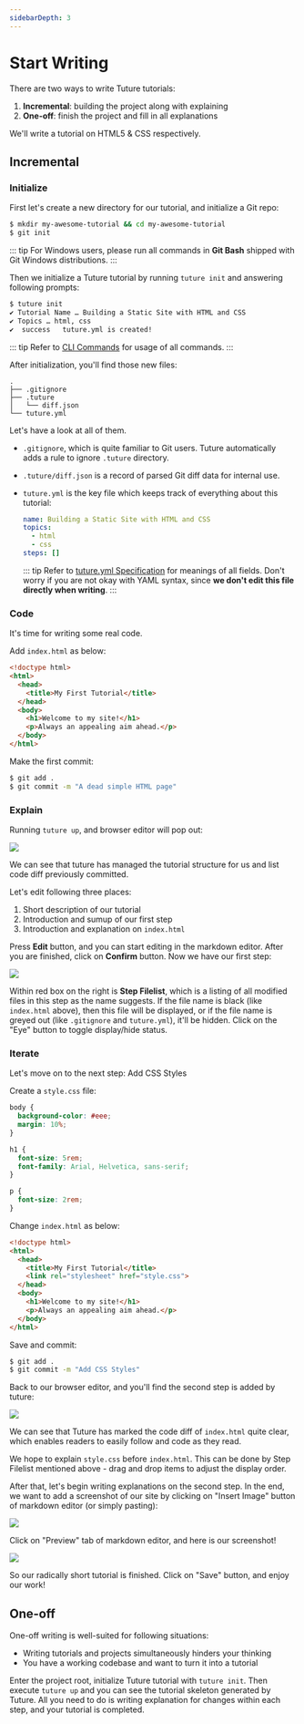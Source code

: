 ```yaml
---
sidebarDepth: 3
---
```


# Start Writing

There are two ways to write Tuture tutorials:

1. **Incremental**: building the project along with explaining
2. **One-off**: finish the project and fill in all explanations

We'll write a tutorial on HTML5 & CSS respectively.

## Incremental

### Initialize

First let's create a new directory for our tutorial, and initialize a Git repo:

```bash
$ mkdir my-awesome-tutorial && cd my-awesome-tutorial
$ git init
```

::: tip
For Windows users, please run all commands in **Git Bash** shipped with Git Windows distributions.
:::

Then we initialize a Tuture tutorial by running `tuture init` and answering following prompts:

```bash
$ tuture init
✔ Tutorial Name … Building a Static Site with HTML and CSS
✔ Topics … html, css
✔  success   tuture.yml is created!
```

::: tip
Refer to [CLI Commands](/reference/cli-commands.md) for usage of all commands.
:::

After initialization, you'll find those new files:

```
.
├── .gitignore
├── .tuture
│   └── diff.json
└── tuture.yml
```

Let's have a look at all of them.

- `.gitignore`, which is quite familiar to Git users. Tuture automatically adds a rule to ignore `.tuture` directory.

- `.tuture/diff.json` is a record of parsed Git diff data for internal use.

- `tuture.yml` is the key file which keeps track of everything about this tutorial:

  ```yaml
  name: Building a Static Site with HTML and CSS
  topics:
    - html
    - css
  steps: []
  ```

  ::: tip
  Refer to [tuture.yml Specification](/reference/tuture-yml-spec.md) for meanings of all fields. Don't worry if you are not okay with YAML syntax, since **we don't edit this file directly when writing**.
  :::

### Code

It's time for writing some real code.

Add `index.html` as below:

```html
<!doctype html>
<html>
  <head>
    <title>My First Tutorial</title>
  </head>
  <body>
    <h1>Welcome to my site!</h1>
    <p>Always an appealing aim ahead.</p>
  </body>
</html>
```

Make the first commit:

```bash
$ git add .
$ git commit -m "A dead simple HTML page"
```

### Explain

Running `tuture up`, and browser editor will pop out:

![](../assets/tuture-up.png)

We can see that tuture has managed the tutorial structure for us and list code diff previously committed.

Let's edit following three places:

1. Short description of our tutorial
2. Introduction and sumup of our first step
3. Introduction and explanation on `index.html`

Press **Edit** button, and you can start editing in the markdown editor. After you are finished, click on **Confirm** button. Now we have our first step:

![](../assets/tuture-up-edit.png)

Within red box on the right is **Step Filelist**, which is a listing of all modified files in this step as the name suggests. If the file name is black (like `index.html` above), then this file will be displayed, or if the file name is greyed out (like `.gitignore` and `tuture.yml`), it'll be  hidden. Click on the "Eye" button to toggle display/hide status.

### Iterate

Let's move on to the next step: Add CSS Styles

Create a `style.css` file:

```css
body {
  background-color: #eee;
  margin: 10%;
}

h1 {
  font-size: 5rem;
  font-family: Arial, Helvetica, sans-serif;
}

p {
  font-size: 2rem;
}
```

Change `index.html` as below:

```html
<!doctype html>
<html>
  <head>
    <title>My First Tutorial</title>
    <link rel="stylesheet" href="style.css">
  </head>
  <body>
    <h1>Welcome to my site!</h1>
    <p>Always an appealing aim ahead.</p>
  </body>
</html>
```

Save and commit:

```bash
$ git add .
$ git commit -m "Add CSS Styles"
```

Back to our browser editor, and you'll find the second step is added by tuture:

![](../assets/tuture-up-edit2.png)

We can see that Tuture has marked the code diff of `index.html` quite clear, which enables readers to easily follow and code as they read.

We hope to explain `style.css` before `index.html`. This can be done by Step Filelist mentioned above - drag and drop items to adjust the display order.

After that, let's begin writing explanations on the second step. In the end, we want to add a screenshot of our site by clicking on "Insert Image" button of markdown editor (or simply pasting):

![](../assets/insert-image.png)

Click on "Preview" tab of markdown editor, and here is our screenshot!

![](../assets/preview-image.png)

So our radically short tutorial is finished. Click on "Save" button, and enjoy our work!

## One-off

One-off writing is well-suited for following situations:

- Writing tutorials and projects simultaneously hinders your thinking
- You have a working codebase and want to turn it into a tutorial

Enter the project root, initialize Tuture tutorial with `tuture init`. Then execute `tuture up` and you can see the tutorial skeleton generated by Tuture. All you need to do is writing explanation for changes within each step, and your tutorial is completed.
